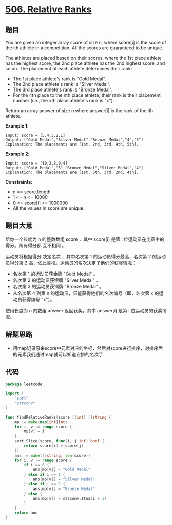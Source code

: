 # [506. Relative Ranks](https://leetcode-cn.com/problems/relative-ranks/)

## 题目

You are given an integer array score of size n, where score[i] is the score of the ith athlete in a competition. All the scores are guaranteed to be unique.

The athletes are placed based on their scores, where the 1st place athlete has the highest score, the 2nd place athlete has the 2nd highest score, and so on. The placement of each athlete determines their rank:

- The 1st place athlete's rank is "Gold Medal".
- The 2nd place athlete's rank is "Silver Medal".
- The 3rd place athlete's rank is "Bronze Medal".
- For the 4th place to the nth place athlete, their rank is their placement number (i.e., the xth place athlete's rank is "x").

Return an array answer of size n where answer[i] is the rank of the ith athlete.

**Example 1**:

    Input: score = [5,4,3,2,1]
    Output: ["Gold Medal","Silver Medal","Bronze Medal","4","5"]
    Explanation: The placements are [1st, 2nd, 3rd, 4th, 5th].

**Example 2**:

    Input: score = [10,3,8,9,4]
    Output: ["Gold Medal","5","Bronze Medal","Silver Medal","4"]
    Explanation: The placements are [1st, 5th, 3rd, 2nd, 4th].

**Constraints:**

- n == score.length
- 1 <= n <= 10000
- 0 <= score[i] <= 1000000
- All the values in score are unique.

## 题目大意

给你一个长度为 n 的整数数组 score ，其中 score[i] 是第 i 位运动员在比赛中的得分。所有得分都 互不相同 。

运动员将根据得分 决定名次 ，其中名次第 1 的运动员得分最高，名次第 2 的运动员得分第 2 高，依此类推。运动员的名次决定了他们的获奖情况：

- 名次第 1 的运动员获金牌 "Gold Medal" 。
- 名次第 2 的运动员获银牌 "Silver Medal" 。
- 名次第 3 的运动员获铜牌 "Bronze Medal" 。
- 从名次第 4 到第 n 的运动员，只能获得他们的名次编号（即，名次第 x 的运动员获得编号 "x"）。

使用长度为 n 的数组 answer 返回获奖，其中 answer[i] 是第 i 位运动员的获奖情况。

## 解题思路

- 用map记录原来score中元素对应的坐标，然后对score进行排序，对排序后的元素我们通过map就可以知道它排的名次了

## 代码

```go
package leetcode

import (
	"sort"
	"strconv"
)

func findRelativeRanks(score []int) []string {
	mp := make(map[int]int)
	for i, v := range score {
		mp[v] = i
	}
	sort.Slice(score, func(i, j int) bool {
		return score[i] > score[j]
	})
	ans := make([]string, len(score))
	for i, v := range score {
		if i == 0 {
			ans[mp[v]] = "Gold Medal"
		} else if i == 1 {
			ans[mp[v]] = "Silver Medal"
		} else if i == 2 {
			ans[mp[v]] = "Bronze Medal"
		} else {
			ans[mp[v]] = strconv.Itoa(i + 1)
		}
	}
	return ans
}
```